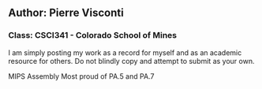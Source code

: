 ## Author: Pierre Visconti
### Class: CSCI341 - Colorado School of Mines

I am simply posting my work as a record for myself and as an academic resource for others. Do not blindly copy and attempt to submit as your own. 


MIPS Assembly
Most proud of PA.5 and PA.7
